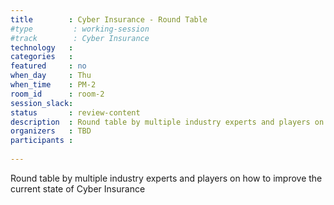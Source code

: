 ```yaml
---
title        : Cyber Insurance - Round Table
#type         : working-session
#track        : Cyber Insurance
technology   :
categories   :
featured     : no
when_day     : Thu
when_time    : PM-2
room_id      : room-2
session_slack:
status       : review-content
description  : Round table by multiple industry experts and players on how to improve the current state of Cyber Insurance
organizers   : TBD
participants :
    
---
```


Round table by multiple industry experts and players on how to improve the current state of Cyber Insurance